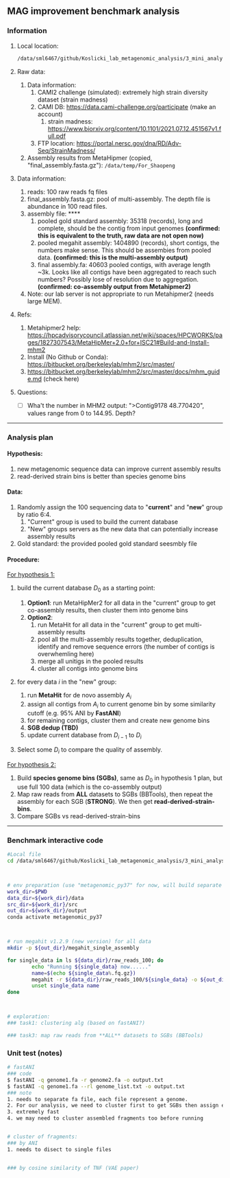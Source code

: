 ## MAG improvement benchmark analysis

### Information

1. Local location:

   ```bash
   /data/sml6467/github/Koslicki_lab_metagenomic_analysis/3_mini_analysis/20210922_Assembly_MAG_improvement_benchmark
   ```

2. Raw data:

   1. Data information: 
      1. CAMI2 challenge (simulated): extremely high strain diversity dataset (strain madness)
      2. CAMI DB: https://data.cami-challenge.org/participate (make an account)
         1. strain madness: https://www.biorxiv.org/content/10.1101/2021.07.12.451567v1.full.pdf
      3. FTP location: https://portal.nersc.gov/dna/RD/Adv-Seq/StrainMadness/
   2. Assembly results from MetaHipmer (copied, "final_assembly.fasta.gz"): `/data/temp/For_Shaopeng`

3. Data information:

   1. reads: 100 raw reads fq files
   2. final_assembly.fasta.gz: pool of multi-assembly. The depth file is abundance in 100 read files.
   3. assembly file: ****
      1. pooled gold standard assembly: 35318 (records), long and complete, should be the contig from input genomes **(confirmed: this is equivalent to the truth, raw data are not open now)**
      2. pooled megahit assembly: 1404890 (records), short contigs, the numbers make sense. This should be assembies from pooled data. **(confirmed: this is the multi-assembly output)**
      3. final assembly.fa: 40603 pooled contigs, with average length ~3k. Looks like all contigs have been aggregated to reach such numbers? Possibly lose of resolution due to aggregation. **(confirmed: co-assembly output from Metahipmer2)**
   4. Note: our lab server is not appropriate to run Metahipmer2 (needs large MEM).

4. Refs:

   1. Metahipmer2 help: https://hpcadvisorycouncil.atlassian.net/wiki/spaces/HPCWORKS/pages/1827307543/MetaHipMer+2.0+for+ISC21#Build-and-Install-mhm2
   2. Install (No Github or Conda): https://bitbucket.org/berkeleylab/mhm2/src/master/
   3. https://bitbucket.org/berkeleylab/mhm2/src/master/docs/mhm_guide.md (check here)
   
4. Questions:

   - [ ] Wha't the number in MHM2 output: ">Contig9178 48.770420", values range from 0 to 144.95. Depth? 



---

### Analysis plan

#### Hypothesis: 

1. new metagenomic sequence data can improve current assembly results
2. read-derived strain bins is better than species genome bins



#### Data:

1. Randomly assign the 100 sequencing data to "**current**" and "**new**" group by ratio 6:4. 
   1. "Current" group is used to build the current database
   2. "New" groups servers as the new data that can potentially increase assembly results
2. Gold standard: the provided pooled gold standard seesmbly file 



#### Procedure:

<u>For hypothesis 1:</u> 

1. build the current database $D_0$ as a starting point:
   1. **Option1**: run MetaHipMer2 for all data in the "current" group to get co-assembly results, then cluster them into genome bins
   2. **Option2**: 
      1. run MetaHit for all data in the "current" group to get multi-assembly results
      2. pool all the multi-assembly results together, deduplication, identify and remove sequence errors (the number of contigs is overwhemling here)
      3. merge all unitigs in the pooled results
      4. cluster all contigs into genome bins

2. for every data $i$ in the "new" group:
   1. run **MetaHit** for de novo assembly $A_i$
   2. assign all contigs from $A_i$ to current genome bin by some similarity cutoff (e.g. 95% ANI by **FastANI**)
   3. for remaining contigs, cluster them and create new genome bins
   3. **SGB dedup (TBD)** 
   4. update current database from $D_{i-1}$ to $D_i$
   
3. Select some $D_i$ to compare the quality of assembly.



<u>For hypothesis 2:</u>

1. Build **species genome bins (SGBs)**, same as $D_0$ in hypothesis 1 plan, but use full 100 data (which is the co-assembly output)
2. Map raw reads from **ALL** datasets to SGBs (BBTools), then repeat the assembly for each SGB (**STRONG**). We then get **read-derived-strain-bins**.
3. Compare SGBs vs read-derived-strain-bins



---

### Benchmark interactive code

```bash
#Local file
cd /data/sml6467/github/Koslicki_lab_metagenomic_analysis/3_mini_analysis/20210922_Assembly_MAG_improvement_benchmark



# env preparation (use "metagenomic_py37" for now, will build separate one in full analysis)
work_dir=$PWD
data_dir=${work_dir}/data
src_dir=${work_dir}/src
out_dir=${work_dir}/output
conda activate metagenomic_py37



# run megahit v1.2.9 (new version) for all data
mkdir -p ${out_dir}/megahit_single_assembly

for single_data in ls ${data_dir}/raw_reads_100; do
        echo "Running ${single_data} now......"
        name=$(echo ${single_data%.fq.gz})
        megahit -r ${data_dir}/raw_reads_100/${single_data} -o ${out_dir}/megahit_single_assembly/megahit_out_${name}
        unset single_data name
done



# exploration:
### task1: clustering alg (based on fastANI?)

### task3: map raw reads from **ALL** datasets to SGBs (BBTools)
```



### Unit test (notes)

```bash
# fastANI
### code
$ fastANI -q genome1.fa -r genome2.fa -o output.txt
$ fastANI -q genome1.fa --rl genome_list.txt -o output.txt
### note
1. needs to separate fa file, each file represent a genome. 
2. For our analysis, we need to cluster first to get SGBs then assign every new assembled fragments to the SGB
3. extremely fast
4. we may need to cluster assembled fragments too before running


# cluster of fragments:
### by ANI
1. needs to disect to single files


### by cosine similarity of TNF (VAE paper)


```

